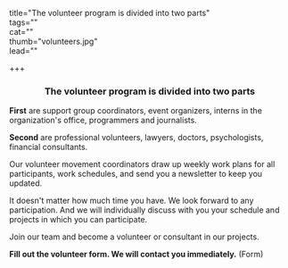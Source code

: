 title="The volunteer program is divided into two parts"  
tags=""  
cat=""  
thumb="volunteers.jpg"  
lead=""  

+++

<h3 style="text-align:center;">The volunteer program is divided into two parts</h3>

**First** are support group coordinators, event organizers, interns in the organization's office, programmers and journalists.

**Second** are professional volunteers, lawyers, doctors, psychologists, financial consultants.

Our volunteer movement coordinators draw up weekly work plans for all participants, work schedules, and send you a newsletter to keep you updated.

It doesn't matter how much time you have. We look forward to any participation. And we will individually discuss with you your schedule and projects in which you can participate.

Join our team and become a volunteer or consultant in our projects.

**Fill out the volunteer form. We will contact you immediately.** (Form) 

